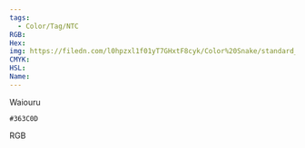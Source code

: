 ```yaml
---
tags:
  - Color/Tag/NTC
RGB:
Hex:
img: https://filedn.com/l0hpzxl1f01yT7GHxtF8cyk/Color%20Snake/standard_csv_to_svg//363C0D.svg
CMYK:
HSL:
Name:
---
```

Waiouru
```palette
#363C0D
```
RGB
